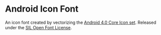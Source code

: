 # Android Icon Font

An icon font created by vectorizing the [Android 4.0 Core Icon
set](http://developer.android.com/design/downloads/index.html). Released
under the [SIL Open Font License](http://scripts.sil.org/OFL_web).

